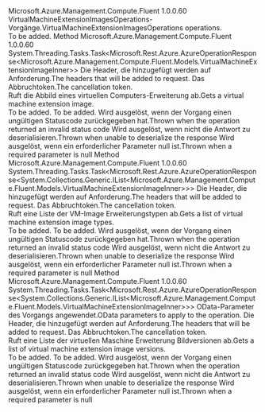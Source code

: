 <Type Name="IVirtualMachineExtensionImagesOperations" FullName="Microsoft.Azure.Management.Compute.Fluent.IVirtualMachineExtensionImagesOperations">
  <TypeSignature Language="C#" Value="public interface IVirtualMachineExtensionImagesOperations" />
  <TypeSignature Language="ILAsm" Value=".class public interface auto ansi abstract IVirtualMachineExtensionImagesOperations" />
  <TypeSignature Language="DocId" Value="T:Microsoft.Azure.Management.Compute.Fluent.IVirtualMachineExtensionImagesOperations" />
  <TypeSignature Language="VB.NET" Value="Public Interface IVirtualMachineExtensionImagesOperations" />
  <TypeSignature Language="F#" Value="type IVirtualMachineExtensionImagesOperations = interface" />
  <AssemblyInfo>
    <AssemblyName>Microsoft.Azure.Management.Compute.Fluent</AssemblyName>
    <AssemblyVersion>1.0.0.60</AssemblyVersion>
  </AssemblyInfo>
  <Interfaces />
  <Docs>
    <summary>
            <span data-ttu-id="62ded-101">VirtualMachineExtensionImagesOperations-Vorgänge.</span><span class="sxs-lookup"><span data-stu-id="62ded-101">VirtualMachineExtensionImagesOperations operations.</span></span>
            </summary>
    <remarks>To be added.</remarks>
  </Docs>
  <Members>
    <Member MemberName="GetWithHttpMessagesAsync">
      <MemberSignature Language="C#" Value="public System.Threading.Tasks.Task&lt;Microsoft.Rest.Azure.AzureOperationResponse&lt;Microsoft.Azure.Management.Compute.Fluent.Models.VirtualMachineExtensionImageInner&gt;&gt; GetWithHttpMessagesAsync (string location, string publisherName, string type, string version, System.Collections.Generic.Dictionary&lt;string,System.Collections.Generic.List&lt;string&gt;&gt; customHeaders = null, System.Threading.CancellationToken cancellationToken = null);" />
      <MemberSignature Language="ILAsm" Value=".method public hidebysig newslot virtual instance class System.Threading.Tasks.Task`1&lt;class Microsoft.Rest.Azure.AzureOperationResponse`1&lt;class Microsoft.Azure.Management.Compute.Fluent.Models.VirtualMachineExtensionImageInner&gt;&gt; GetWithHttpMessagesAsync(string location, string publisherName, string type, string version, class System.Collections.Generic.Dictionary`2&lt;string, class System.Collections.Generic.List`1&lt;string&gt;&gt; customHeaders, valuetype System.Threading.CancellationToken cancellationToken) cil managed" />
      <MemberSignature Language="DocId" Value="M:Microsoft.Azure.Management.Compute.Fluent.IVirtualMachineExtensionImagesOperations.GetWithHttpMessagesAsync(System.String,System.String,System.String,System.String,System.Collections.Generic.Dictionary{System.String,System.Collections.Generic.List{System.String}},System.Threading.CancellationToken)" />
      <MemberSignature Language="F#" Value="abstract member GetWithHttpMessagesAsync : string * string * string * string * System.Collections.Generic.Dictionary&lt;string, System.Collections.Generic.List&lt;string&gt;&gt; * System.Threading.CancellationToken -&gt; System.Threading.Tasks.Task&lt;Microsoft.Rest.Azure.AzureOperationResponse&lt;Microsoft.Azure.Management.Compute.Fluent.Models.VirtualMachineExtensionImageInner&gt;&gt;" Usage="iVirtualMachineExtensionImagesOperations.GetWithHttpMessagesAsync (location, publisherName, type, version, customHeaders, cancellationToken)" />
      <MemberType>Method</MemberType>
      <AssemblyInfo>
        <AssemblyName>Microsoft.Azure.Management.Compute.Fluent</AssemblyName>
        <AssemblyVersion>1.0.0.60</AssemblyVersion>
      </AssemblyInfo>
      <ReturnValue>
        <ReturnType>System.Threading.Tasks.Task&lt;Microsoft.Rest.Azure.AzureOperationResponse&lt;Microsoft.Azure.Management.Compute.Fluent.Models.VirtualMachineExtensionImageInner&gt;&gt;</ReturnType>
      </ReturnValue>
      <Parameters>
        <Parameter Name="location" Type="System.String" />
        <Parameter Name="publisherName" Type="System.String" />
        <Parameter Name="type" Type="System.String" />
        <Parameter Name="version" Type="System.String" />
        <Parameter Name="customHeaders" Type="System.Collections.Generic.Dictionary&lt;System.String,System.Collections.Generic.List&lt;System.String&gt;&gt;" />
        <Parameter Name="cancellationToken" Type="System.Threading.CancellationToken" />
      </Parameters>
      <Docs>
        <param name="location"></param>
        <param name="publisherName"></param>
        <param name="type"></param>
        <param name="version"></param>
        <param name="customHeaders">
            <span data-ttu-id="62ded-102">Die Header, die hinzugefügt werden auf Anforderung.</span><span class="sxs-lookup"><span data-stu-id="62ded-102">The headers that will be added to request.</span></span>
            </param>
        <param name="cancellationToken">
            <span data-ttu-id="62ded-103">Das Abbruchtoken.</span><span class="sxs-lookup"><span data-stu-id="62ded-103">The cancellation token.</span></span>
            </param>
        <summary>
            <span data-ttu-id="62ded-104">Ruft die Abbild eines virtuellen Computers-Erweiterung ab.</span><span class="sxs-lookup"><span data-stu-id="62ded-104">Gets a virtual machine extension image.</span></span>
            </summary>
        <returns>To be added.</returns>
        <remarks>To be added.</remarks>
        <exception cref="T:Microsoft.Rest.Azure.CloudException">
            <span data-ttu-id="62ded-105">Wird ausgelöst, wenn der Vorgang einen ungültigen Statuscode zurückgegeben hat.</span><span class="sxs-lookup"><span data-stu-id="62ded-105">Thrown when the operation returned an invalid status code</span></span>
            </exception>
        <exception cref="T:Microsoft.Rest.SerializationException">
            <span data-ttu-id="62ded-106">Wird ausgelöst, wenn nicht die Antwort zu deserialisieren.</span><span class="sxs-lookup"><span data-stu-id="62ded-106">Thrown when unable to deserialize the response</span></span>
            </exception>
        <exception cref="T:Microsoft.Rest.ValidationException">
            <span data-ttu-id="62ded-107">Wird ausgelöst, wenn ein erforderlicher Parameter null ist.</span><span class="sxs-lookup"><span data-stu-id="62ded-107">Thrown when a required parameter is null</span></span>
            </exception>
      </Docs>
    </Member>
    <Member MemberName="ListTypesWithHttpMessagesAsync">
      <MemberSignature Language="C#" Value="public System.Threading.Tasks.Task&lt;Microsoft.Rest.Azure.AzureOperationResponse&lt;System.Collections.Generic.IList&lt;Microsoft.Azure.Management.Compute.Fluent.Models.VirtualMachineExtensionImageInner&gt;&gt;&gt; ListTypesWithHttpMessagesAsync (string location, string publisherName, System.Collections.Generic.Dictionary&lt;string,System.Collections.Generic.List&lt;string&gt;&gt; customHeaders = null, System.Threading.CancellationToken cancellationToken = null);" />
      <MemberSignature Language="ILAsm" Value=".method public hidebysig newslot virtual instance class System.Threading.Tasks.Task`1&lt;class Microsoft.Rest.Azure.AzureOperationResponse`1&lt;class System.Collections.Generic.IList`1&lt;class Microsoft.Azure.Management.Compute.Fluent.Models.VirtualMachineExtensionImageInner&gt;&gt;&gt; ListTypesWithHttpMessagesAsync(string location, string publisherName, class System.Collections.Generic.Dictionary`2&lt;string, class System.Collections.Generic.List`1&lt;string&gt;&gt; customHeaders, valuetype System.Threading.CancellationToken cancellationToken) cil managed" />
      <MemberSignature Language="DocId" Value="M:Microsoft.Azure.Management.Compute.Fluent.IVirtualMachineExtensionImagesOperations.ListTypesWithHttpMessagesAsync(System.String,System.String,System.Collections.Generic.Dictionary{System.String,System.Collections.Generic.List{System.String}},System.Threading.CancellationToken)" />
      <MemberSignature Language="F#" Value="abstract member ListTypesWithHttpMessagesAsync : string * string * System.Collections.Generic.Dictionary&lt;string, System.Collections.Generic.List&lt;string&gt;&gt; * System.Threading.CancellationToken -&gt; System.Threading.Tasks.Task&lt;Microsoft.Rest.Azure.AzureOperationResponse&lt;System.Collections.Generic.IList&lt;Microsoft.Azure.Management.Compute.Fluent.Models.VirtualMachineExtensionImageInner&gt;&gt;&gt;" Usage="iVirtualMachineExtensionImagesOperations.ListTypesWithHttpMessagesAsync (location, publisherName, customHeaders, cancellationToken)" />
      <MemberType>Method</MemberType>
      <AssemblyInfo>
        <AssemblyName>Microsoft.Azure.Management.Compute.Fluent</AssemblyName>
        <AssemblyVersion>1.0.0.60</AssemblyVersion>
      </AssemblyInfo>
      <ReturnValue>
        <ReturnType>System.Threading.Tasks.Task&lt;Microsoft.Rest.Azure.AzureOperationResponse&lt;System.Collections.Generic.IList&lt;Microsoft.Azure.Management.Compute.Fluent.Models.VirtualMachineExtensionImageInner&gt;&gt;&gt;</ReturnType>
      </ReturnValue>
      <Parameters>
        <Parameter Name="location" Type="System.String" />
        <Parameter Name="publisherName" Type="System.String" />
        <Parameter Name="customHeaders" Type="System.Collections.Generic.Dictionary&lt;System.String,System.Collections.Generic.List&lt;System.String&gt;&gt;" />
        <Parameter Name="cancellationToken" Type="System.Threading.CancellationToken" />
      </Parameters>
      <Docs>
        <param name="location"></param>
        <param name="publisherName"></param>
        <param name="customHeaders">
            <span data-ttu-id="62ded-108">Die Header, die hinzugefügt werden auf Anforderung.</span><span class="sxs-lookup"><span data-stu-id="62ded-108">The headers that will be added to request.</span></span>
            </param>
        <param name="cancellationToken">
            <span data-ttu-id="62ded-109">Das Abbruchtoken.</span><span class="sxs-lookup"><span data-stu-id="62ded-109">The cancellation token.</span></span>
            </param>
        <summary>
            <span data-ttu-id="62ded-110">Ruft eine Liste der VM-Image Erweiterungstypen ab.</span><span class="sxs-lookup"><span data-stu-id="62ded-110">Gets a list of virtual machine extension image types.</span></span>
            </summary>
        <returns>To be added.</returns>
        <remarks>To be added.</remarks>
        <exception cref="T:Microsoft.Rest.Azure.CloudException">
            <span data-ttu-id="62ded-111">Wird ausgelöst, wenn der Vorgang einen ungültigen Statuscode zurückgegeben hat.</span><span class="sxs-lookup"><span data-stu-id="62ded-111">Thrown when the operation returned an invalid status code</span></span>
            </exception>
        <exception cref="T:Microsoft.Rest.SerializationException">
            <span data-ttu-id="62ded-112">Wird ausgelöst, wenn nicht die Antwort zu deserialisieren.</span><span class="sxs-lookup"><span data-stu-id="62ded-112">Thrown when unable to deserialize the response</span></span>
            </exception>
        <exception cref="T:Microsoft.Rest.ValidationException">
            <span data-ttu-id="62ded-113">Wird ausgelöst, wenn ein erforderlicher Parameter null ist.</span><span class="sxs-lookup"><span data-stu-id="62ded-113">Thrown when a required parameter is null</span></span>
            </exception>
      </Docs>
    </Member>
    <Member MemberName="ListVersionsWithHttpMessagesAsync">
      <MemberSignature Language="C#" Value="public System.Threading.Tasks.Task&lt;Microsoft.Rest.Azure.AzureOperationResponse&lt;System.Collections.Generic.IList&lt;Microsoft.Azure.Management.Compute.Fluent.Models.VirtualMachineExtensionImageInner&gt;&gt;&gt; ListVersionsWithHttpMessagesAsync (string location, string publisherName, string type, Microsoft.Rest.Azure.OData.ODataQuery&lt;Microsoft.Azure.Management.Compute.Fluent.Models.VirtualMachineExtensionImageInner&gt; odataQuery = null, System.Collections.Generic.Dictionary&lt;string,System.Collections.Generic.List&lt;string&gt;&gt; customHeaders = null, System.Threading.CancellationToken cancellationToken = null);" />
      <MemberSignature Language="ILAsm" Value=".method public hidebysig newslot virtual instance class System.Threading.Tasks.Task`1&lt;class Microsoft.Rest.Azure.AzureOperationResponse`1&lt;class System.Collections.Generic.IList`1&lt;class Microsoft.Azure.Management.Compute.Fluent.Models.VirtualMachineExtensionImageInner&gt;&gt;&gt; ListVersionsWithHttpMessagesAsync(string location, string publisherName, string type, class Microsoft.Rest.Azure.OData.ODataQuery`1&lt;class Microsoft.Azure.Management.Compute.Fluent.Models.VirtualMachineExtensionImageInner&gt; odataQuery, class System.Collections.Generic.Dictionary`2&lt;string, class System.Collections.Generic.List`1&lt;string&gt;&gt; customHeaders, valuetype System.Threading.CancellationToken cancellationToken) cil managed" />
      <MemberSignature Language="DocId" Value="M:Microsoft.Azure.Management.Compute.Fluent.IVirtualMachineExtensionImagesOperations.ListVersionsWithHttpMessagesAsync(System.String,System.String,System.String,Microsoft.Rest.Azure.OData.ODataQuery{Microsoft.Azure.Management.Compute.Fluent.Models.VirtualMachineExtensionImageInner},System.Collections.Generic.Dictionary{System.String,System.Collections.Generic.List{System.String}},System.Threading.CancellationToken)" />
      <MemberSignature Language="F#" Value="abstract member ListVersionsWithHttpMessagesAsync : string * string * string * Microsoft.Rest.Azure.OData.ODataQuery&lt;Microsoft.Azure.Management.Compute.Fluent.Models.VirtualMachineExtensionImageInner&gt; * System.Collections.Generic.Dictionary&lt;string, System.Collections.Generic.List&lt;string&gt;&gt; * System.Threading.CancellationToken -&gt; System.Threading.Tasks.Task&lt;Microsoft.Rest.Azure.AzureOperationResponse&lt;System.Collections.Generic.IList&lt;Microsoft.Azure.Management.Compute.Fluent.Models.VirtualMachineExtensionImageInner&gt;&gt;&gt;" Usage="iVirtualMachineExtensionImagesOperations.ListVersionsWithHttpMessagesAsync (location, publisherName, type, odataQuery, customHeaders, cancellationToken)" />
      <MemberType>Method</MemberType>
      <AssemblyInfo>
        <AssemblyName>Microsoft.Azure.Management.Compute.Fluent</AssemblyName>
        <AssemblyVersion>1.0.0.60</AssemblyVersion>
      </AssemblyInfo>
      <ReturnValue>
        <ReturnType>System.Threading.Tasks.Task&lt;Microsoft.Rest.Azure.AzureOperationResponse&lt;System.Collections.Generic.IList&lt;Microsoft.Azure.Management.Compute.Fluent.Models.VirtualMachineExtensionImageInner&gt;&gt;&gt;</ReturnType>
      </ReturnValue>
      <Parameters>
        <Parameter Name="location" Type="System.String" />
        <Parameter Name="publisherName" Type="System.String" />
        <Parameter Name="type" Type="System.String" />
        <Parameter Name="odataQuery" Type="Microsoft.Rest.Azure.OData.ODataQuery&lt;Microsoft.Azure.Management.Compute.Fluent.Models.VirtualMachineExtensionImageInner&gt;" />
        <Parameter Name="customHeaders" Type="System.Collections.Generic.Dictionary&lt;System.String,System.Collections.Generic.List&lt;System.String&gt;&gt;" />
        <Parameter Name="cancellationToken" Type="System.Threading.CancellationToken" />
      </Parameters>
      <Docs>
        <param name="location"></param>
        <param name="publisherName"></param>
        <param name="type"></param>
        <param name="odataQuery">
            <span data-ttu-id="62ded-114">OData-Parameter des Vorgangs angewendet.</span><span class="sxs-lookup"><span data-stu-id="62ded-114">OData parameters to apply to the operation.</span></span>
            </param>
        <param name="customHeaders">
            <span data-ttu-id="62ded-115">Die Header, die hinzugefügt werden auf Anforderung.</span><span class="sxs-lookup"><span data-stu-id="62ded-115">The headers that will be added to request.</span></span>
            </param>
        <param name="cancellationToken">
            <span data-ttu-id="62ded-116">Das Abbruchtoken.</span><span class="sxs-lookup"><span data-stu-id="62ded-116">The cancellation token.</span></span>
            </param>
        <summary>
            <span data-ttu-id="62ded-117">Ruft eine Liste der virtuellen Maschine Erweiterung Bildversionen ab.</span><span class="sxs-lookup"><span data-stu-id="62ded-117">Gets a list of virtual machine extension image versions.</span></span>
            </summary>
        <returns>To be added.</returns>
        <remarks>To be added.</remarks>
        <exception cref="T:Microsoft.Rest.Azure.CloudException">
            <span data-ttu-id="62ded-118">Wird ausgelöst, wenn der Vorgang einen ungültigen Statuscode zurückgegeben hat.</span><span class="sxs-lookup"><span data-stu-id="62ded-118">Thrown when the operation returned an invalid status code</span></span>
            </exception>
        <exception cref="T:Microsoft.Rest.SerializationException">
            <span data-ttu-id="62ded-119">Wird ausgelöst, wenn nicht die Antwort zu deserialisieren.</span><span class="sxs-lookup"><span data-stu-id="62ded-119">Thrown when unable to deserialize the response</span></span>
            </exception>
        <exception cref="T:Microsoft.Rest.ValidationException">
            <span data-ttu-id="62ded-120">Wird ausgelöst, wenn ein erforderlicher Parameter null ist.</span><span class="sxs-lookup"><span data-stu-id="62ded-120">Thrown when a required parameter is null</span></span>
            </exception>
      </Docs>
    </Member>
  </Members>
</Type>